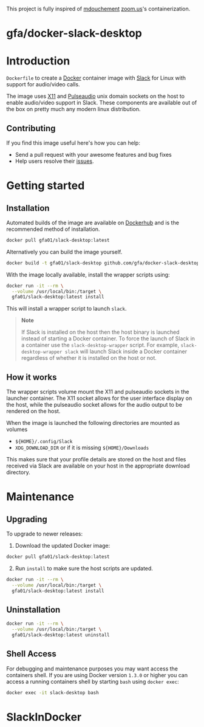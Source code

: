 This project is fully inspired of [mdouchement](https://github.com/mdouchement) [zoom.us](https://github.com/gfa01/slack-desktop)'s containerization.

# gfa/docker-slack-desktop

# Introduction

`Dockerfile` to create a [Docker](https://www.docker.com/) container image with [Slack](http://www.slack.com) for Linux with support for audio/video calls.

The image uses [X11](http://www.x.org) and [Pulseaudio](http://www.freedesktop.org/wiki/Software/PulseAudio/) unix domain sockets on the host to enable audio/video support in Slack. These components are available out of the box on pretty much any modern linux distribution.

## Contributing

If you find this image useful here's how you can help:

- Send a pull request with your awesome features and bug fixes
- Help users resolve their [issues](../../issues?q=is%3Aopen+is%3Aissue).

# Getting started

## Installation

Automated builds of the image are available on [Dockerhub](https://hub.docker.com/r/gfa01/slack-desktop) and is the recommended method of installation.

```bash
docker pull gfa01/slack-desktop:latest
```

Alternatively you can build the image yourself.

```bash
docker build -t gfa01/slack-desktop github.com/gfa/docker-slack-desktop
```

With the image locally available, install the wrapper scripts using:

```bash
docker run -it --rm \
  --volume /usr/local/bin:/target \
  gfa01/slack-desktop:latest install
```

This will install a wrapper script to launch `slack`.

> **Note**
>
> If Slack is installed on the host then the host binary is launched instead of starting a Docker container. To force the launch of Slack in a container use the `slack-desktop-wrapper` script. For example, `slack-desktop-wrapper slack` will launch Slack inside a Docker container regardless of whether it is installed on the host or not.

## How it works

The wrapper scripts volume mount the X11 and pulseaudio sockets in the launcher container. The X11 socket allows for the user interface display on the host, while the pulseaudio socket allows for the audio output to be rendered on the host.

When the image is launched the following directories are mounted as volumes

- `${HOME}/.config/Slack`
- `XDG_DOWNLOAD_DIR` or if it is missing `${HOME}/Downloads`

This makes sure that your profile details are stored on the host and files received via Slack are available on your host in the appropriate download directory.


# Maintenance

## Upgrading

To upgrade to newer releases:

  1. Download the updated Docker image:

  ```bash
  docker pull gfa01/slack-desktop:latest
  ```

  2. Run `install` to make sure the host scripts are updated.

  ```bash
  docker run -it --rm \
    --volume /usr/local/bin:/target \
    gfa01/slack-desktop:latest install
  ```

## Uninstallation

```bash
docker run -it --rm \
  --volume /usr/local/bin:/target \
  gfa01/slack-desktop:latest uninstall
```

## Shell Access

For debugging and maintenance purposes you may want access the containers shell. If you are using Docker version `1.3.0` or higher you can access a running containers shell by starting `bash` using `docker exec`:

```bash
docker exec -it slack-desktop bash
```
# SlackInDocker
